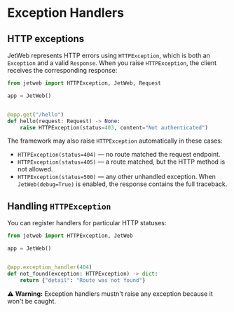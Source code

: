 # Exception Handlers

## HTTP exceptions

JetWeb represents HTTP errors using `HTTPException`, which is both an `Exception` and a valid `Response`.
When you raise `HTTPException`, the client receives the corresponding response:

```python
from jetweb import HTTPException, JetWeb, Request

app = JetWeb()


@app.get("/hello")
def hello(request: Request) -> None:
    raise HTTPException(status=403, content="Not authenticated")
```

The framework may also raise `HTTPException` automatically in these cases:

* `HTTPException(status=404)` — no route matched the request endpoint.
* `HTTPException(status=405)` — a route matched, but the HTTP method is not allowed.
* `HTTPException(status=500)` — any other unhandled exception. When `JetWeb(debug=True)`
  is enabled, the response contains the full traceback.

## Handling `HTTPException`

You can register handlers for particular HTTP statuses:

```python
from jetweb import HTTPException, JetWeb

app = JetWeb()


@app.exception_handler(404)
def not_found(exception: HTTPException) -> dict:
    return {"detail": "Route was not found"}
```

⚠️ **Warning:** Exception handlers mustn't raise any exception because it won't be caught.
